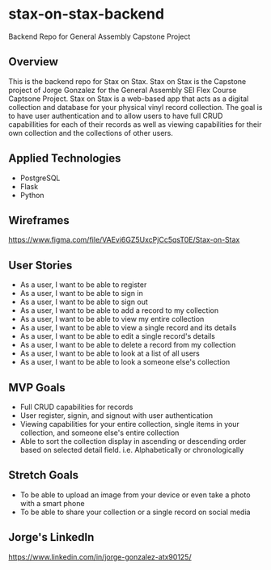 # stax-on-stax-backend
Backend Repo for General Assembly Capstone Project
## Overview
This is the backend repo for Stax on Stax. Stax on Stax is the Capstone project of Jorge Gonzalez for the General Assembly SEI Flex Course Captsone Project. Stax on Stax is a web-based app that acts as a digital collection and database for your physical vinyl record collection. The goal is to have user authentication and to allow users to have full CRUD capabillities for each of their records as well as viewing capabilities for their own collection and the collections of other users.
## Applied Technologies
- PostgreSQL
- Flask
- Python
## Wireframes
https://www.figma.com/file/VAEvi6GZ5UxcPjCc5qsT0E/Stax-on-Stax
## User Stories
- As a user, I want to be able to register
- As a user, I want to be able to sign in
- As a user, I want to be able to sign out
- As a user, I want to be able to add a record to my collection
- As a user, I want to be able to view my entire collection
- As a user, I want to be able to view a single record and its details
- As a user, I want to be able to edit a single record's details
- As a user, I want to be able to delete a record from my collection
- As a user, I want to be able to look at a list of all users
- As a user, I want to be able to look a someone else's collection
## MVP Goals
- Full CRUD capabilities for records
- User register, signin, and signout with user authentication
- Viewing capabilities for your entire collection, single items in your collection, and someone else's entire collection
- Able to sort the collection display in ascending or descending order based on selected detail field. i.e. Alphabetically or chronologically
## Stretch Goals
- To be able to upload an image from your device or even take a photo with a smart phone
- To be able to share your collection or a single record on social media
## Jorge's LinkedIn
https://www.linkedin.com/in/jorge-gonzalez-atx90125/
